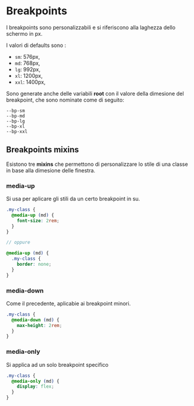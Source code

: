 # Breakpoints

I breakpoints sono personalizzabili e si riferiscono alla laghezza dello schermo in px.

I valori di defaults sono :

- `sm`: 576px,
- `md`: 768px,
- `lg`: 992px,
- `xl`: 1200px,
- `xxl`: 1400px,

Sono generate anche delle variabili **root** con il valore della dimesione del breakpoint, che sono nominate come di seguito:

```
--bp-sm
--bp-md
--bp-lg
--bp-xl
--bp-xxl
```

## Breakpoints mixins

Esistono tre **mixins** che permettono di personalizzare lo stile di una classe in base alla dimesione delle finestra.

### media-up

Si usa per aplicare gli stili da un certo breakpoint in su.

```scss
.my-class {
  @media-up (md) {
    font-size: 2rem;
  }
}

// oppure

@media-up (md) {
  .my-class {
    border: none;
  }
}
```

### media-down

Come il precedente, aplicabie ai breakpoint minori.

```scss
.my-class {
  @media-down (md) {
    max-height: 2rem;
  }
}
```

### media-only

Si applica ad un solo breakpoint specifico

```scss
.my-class {
  @media-only (md) {
    display: flex;
  }
}
```

